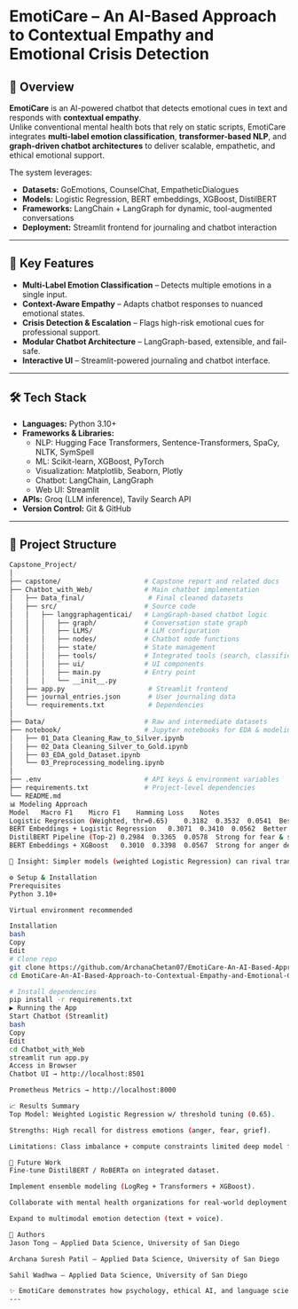 # EmotiCare – An AI-Based Approach to Contextual Empathy and Emotional Crisis Detection  

## 📌 Overview  
**EmotiCare** is an AI-powered chatbot that detects emotional cues in text and responds with **contextual empathy**.  
Unlike conventional mental health bots that rely on static scripts, EmotiCare integrates **multi-label emotion classification**, **transformer-based NLP**, and **graph-driven chatbot architectures** to deliver scalable, empathetic, and ethical emotional support.  

The system leverages:  
- **Datasets:** GoEmotions, CounselChat, EmpatheticDialogues  
- **Models:** Logistic Regression, BERT embeddings, XGBoost, DistilBERT  
- **Frameworks:** LangChain + LangGraph for dynamic, tool-augmented conversations  
- **Deployment:** Streamlit frontend for journaling and chatbot interaction  

---

## 🌟 Key Features  
- **Multi-Label Emotion Classification** – Detects multiple emotions in a single input.  
- **Context-Aware Empathy** – Adapts chatbot responses to nuanced emotional states.  
- **Crisis Detection & Escalation** – Flags high-risk emotional cues for professional support.  
- **Modular Chatbot Architecture** – LangGraph-based, extensible, and fail-safe.  
- **Interactive UI** – Streamlit-powered journaling and chatbot interface.  

---

## 🛠 Tech Stack  
- **Languages:** Python 3.10+  
- **Frameworks & Libraries:**  
  - NLP: Hugging Face Transformers, Sentence-Transformers, SpaCy, NLTK, SymSpell  
  - ML: Scikit-learn, XGBoost, PyTorch  
  - Visualization: Matplotlib, Seaborn, Plotly  
  - Chatbot: LangChain, LangGraph  
  - Web UI: Streamlit  
- **APIs:** Groq (LLM inference), Tavily Search API  
- **Version Control:** Git & GitHub  

---

## 📂 Project Structure  
```bash
Capstone_Project/
│
├── capstone/                     # Capstone report and related docs
├── Chatbot_with_Web/             # Main chatbot implementation
│   ├── Data_final/                # Final cleaned datasets
│   ├── src/                      # Source code
│   │   ├── langgraphagenticai/   # LangGraph-based chatbot logic
│   │   │   ├── graph/            # Conversation state graph
│   │   │   ├── LLMS/             # LLM configuration
│   │   │   ├── nodes/            # Chatbot node functions
│   │   │   ├── state/            # State management
│   │   │   ├── tools/            # Integrated tools (search, classifier, etc.)
│   │   │   ├── ui/               # UI components
│   │   │   ├── main.py           # Entry point
│   │   │   └── __init__.py
│   ├── app.py                     # Streamlit frontend
│   ├── journal_entries.json       # User journaling data
│   └── requirements.txt           # Dependencies
│
├── Data/                         # Raw and intermediate datasets
├── notebook/                     # Jupyter notebooks for EDA & modeling
│   ├── 01_Data Cleaning_Raw_to_Silver.ipynb
│   ├── 02_Data Cleaning_Silver_to_Gold.ipynb
│   ├── 03_EDA_gold_Dataset.ipynb
│   └── 03_Preprocessing_modeling.ipynb
│
├── .env                          # API keys & environment variables
├── requirements.txt              # Project-level dependencies
└── README.md
📊 Modeling Approach
Model	Macro F1	Micro F1	Hamming Loss	Notes
Logistic Regression (Weighted, thr=0.65)	0.3182	0.3532	0.0541	Best overall; interpretable & efficient
BERT Embeddings + Logistic Regression	0.3071	0.3410	0.0562	Better for nuanced emotions
DistilBERT Pipeline (Top-2)	0.2984	0.3365	0.0578	Strong for fear & sadness
BERT Embeddings + XGBoost	0.3010	0.3398	0.0567	Strong for anger detection

🔑 Insight: Simpler models (weighted Logistic Regression) can rival transformer-based models in safety-critical, multi-label emotion tasks.

⚙️ Setup & Installation
Prerequisites
Python 3.10+

Virtual environment recommended

Installation
bash
Copy
Edit
# Clone repo
git clone https://github.com/ArchanaChetan07/EmotiCare-An-AI-Based-Approach-to-Contextual-Empathy-and-Emotional-Crisis-Detection.git
cd EmotiCare-An-AI-Based-Approach-to-Contextual-Empathy-and-Emotional-Crisis-Detection

# Install dependencies
pip install -r requirements.txt
▶️ Running the App
Start Chatbot (Streamlit)
bash
Copy
Edit
cd Chatbot_with_Web
streamlit run app.py
Access in Browser
Chatbot UI → http://localhost:8501

Prometheus Metrics → http://localhost:8000

📈 Results Summary
Top Model: Weighted Logistic Regression w/ threshold tuning (0.65).

Strengths: High recall for distress emotions (anger, fear, grief).

Limitations: Class imbalance + compute constraints limited deep model fine-tuning.

🔮 Future Work
Fine-tune DistilBERT / RoBERTa on integrated dataset.

Implement ensemble modeling (LogReg + Transformers + XGBoost).

Collaborate with mental health organizations for real-world deployment.

Expand to multimodal emotion detection (text + voice).

👥 Authors
Jason Tong – Applied Data Science, University of San Diego

Archana Suresh Patil – Applied Data Science, University of San Diego

Sahil Wadhwa – Applied Data Science, University of San Diego

✨ EmotiCare demonstrates how psychology, ethical AI, and language science can combine to create emotionally intelligent and responsible digital companions.
---
